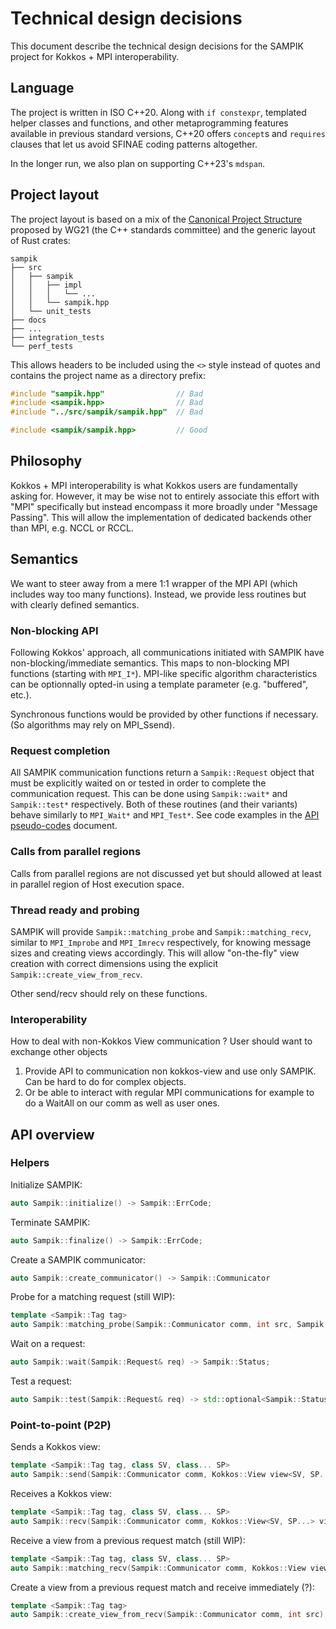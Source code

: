 # Technical design decisions

This document describe the technical design decisions for the SAMPIK project for Kokkos + MPI interoperability.


## Language

The project is written in ISO C++20. Along with `if constexpr`, templated helper classes and functions, and other metaprogramming features available in previous standard versions, C++20 offers `concept`s and `requires` clauses that let us avoid SFINAE coding patterns altogether.

In the longer run, we also plan on supporting C++23's `mdspan`.


## Project layout

The project layout is based on a mix of the [Canonical Project Structure](https://www.open-std.org/jtc1/sc22/wg21/docs/papers/2018/p1204r0.html) proposed by WG21 (the C++ standards committee) and the generic layout of Rust crates:
```
sampik
├── src
│   ├── sampik
│   │   ├── impl
│   │   │   └── ...
│   │   └── sampik.hpp
│   └── unit_tests
├── docs
├── ...
├── integration_tests
└── perf_tests
```

This allows headers to be included using the `<>` style instead of quotes and contains the project name as a directory prefix:
```cpp
#include "sampik.hpp"                // Bad
#include <sampik.hpp>                // Bad
#include "../src/sampik/sampik.hpp"  // Bad

#include <sampik/sampik.hpp>         // Good
```


## Philosophy

Kokkos + MPI interoperability is what Kokkos users are fundamentally asking for. However, it may be wise not to entirely associate this effort with "MPI" specifically but instead encompass it more broadly under "Message Passing". This will allow the implementation of dedicated backends other than MPI, e.g. NCCL or RCCL.


## Semantics

We want to steer away from a mere 1:1 wrapper of the MPI API (which includes way too many functions). Instead, we provide less routines but with clearly defined semantics.

### Non-blocking API

Following Kokkos' approach, all communications initiated with SAMPIK have non-blocking/immediate semantics. This maps to non-blocking MPI functions (starting with `MPI_I*`). MPI-like specific algorithm characteristics can be optionnally opted-in using a template parameter (e.g. "buffered", etc.).

Synchronous functions would be provided by other functions if necessary. (So algorithms may rely on MPI_Ssend).


### Request completion

All SAMPIK communication functions return a `Sampik::Request` object that must be explicitly waited on or tested in order to complete the communication request. This can be done using `Sampik::wait*` and `Sampik::test*` respectively. Both of these routines (and their variants) behave similarly to `MPI_Wait*` and `MPI_Test*`.
See code examples in the [API pseudo-codes](./API_CODE_EXAMPLES.md) document.

### Calls from parallel regions

Calls from parallel regions are not discussed yet but should allowed at least in parallel region of Host execution space.

### Thread ready and probing

SAMPIK will provide `Sampik::matching_probe` and `Sampik::matching_recv`, similar to `MPI_Improbe` and `MPI_Imrecv` respectively, for knowing message sizes and creating views accordingly. This will allow "on-the-fly" view creation with correct dimensions using the explicit `Sampik::create_view_from_recv`.

Other send/recv should rely on these functions.


### Interoperability

How to deal with non-Kokkos View communication ? User should want to exchange other objects
1. Provide API to communication non kokkos-view and use only SAMPIK. Can be hard to do for complex objects.
2. Or be able to interact with regular MPI communications for example to do a WaitAll on our comm as well as user ones.


## API overview

### Helpers

Initialize SAMPIK:
```cpp
auto Sampik::initialize() -> Sampik::ErrCode;
```
Terminate SAMPIK:
```cpp
auto Sampik::finalize() -> Sampik::ErrCode;
```

Create a SAMPIK communicator:
```cpp
auto Sampik::create_communicator() -> Sampik::Communicator
```

Probe for a matching request (still WIP):
```cpp
template <Sampik::Tag tag>
auto Sampik::matching_probe(Sampik::Communicator comm, int src, Sampik::Request& req) -> Sampik::Status;
```

Wait on a request:
```cpp
auto Sampik::wait(Sampik::Request& req) -> Sampik::Status;
```

Test a request:
```cpp
auto Sampik::test(Sampik::Request& req) -> std::optional<Sampik::Status>;
```

### Point-to-point (P2P)

Sends a Kokkos view:
```cpp
template <Sampik::Tag tag, class SV, class... SP>
auto Sampik::send(Sampik::Communicator comm, Kokkos::View view<SV, SP...>, int dst) -> Sampik::Request
```

Receives a Kokkos view:
```cpp
template <Sampik::Tag tag, class SV, class... SP>
auto Sampik::recv(Sampik::Communicator comm, Kokkos::View<SV, SP...> view, int src) -> Sampik::Request
```

Receive a view from a previous request match (still WIP):
```cpp
template <Sampik::Tag tag, class SV, class... SP>
auto Sampik::matching_recv(Sampik::Communicator comm, Kokkos::View view<SV, SP...>, int src) -> Sampik::Request
```

Create a view from a previous request match and receive immediately (?):
```cpp
template <Sampik::Tag tag>
auto Sampik::create_view_from_recv(Sampik::Communicator comm, int src) -> Kokkos::View
```
